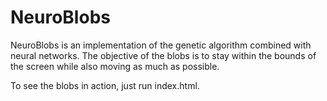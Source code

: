 # NeuroBlobs

NeuroBlobs is an implementation of the genetic algorithm combined with neural networks. 
The objective of the blobs is to stay within the bounds of the screen while also moving as much as possible.

To see the blobs in action, just run index.html. 
